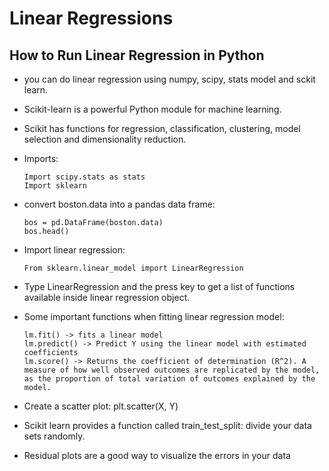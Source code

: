 # Linear Regressions

## How to Run Linear Regression in Python

- you can do linear regression using numpy, scipy, stats model and sckit learn.
- Scikit-learn is a powerful Python module for machine learning.
- Scikit has functions for regression, classification, clustering, model selection and dimensionality reduction.
- Imports:
	```
	Import scipy.stats as stats 
	Import sklearn
	```
- convert boston.data into a pandas data frame:
	```
	bos = pd.DataFrame(boston.data)  
	bos.head()
	```
- Import linear regression:
	```
	From sklearn.linear_model import LinearRegression
	```
- Type LinearRegression and the press <tab> key to get a list of functions available inside linear regression object.
	
- Some important functions when fitting linear regression model:
	```
	lm.fit() -> fits a linear model
	lm.predict() -> Predict Y using the linear model with estimated coefficients
	lm.score() -> Returns the coefficient of determination (R^2). A measure of how well observed outcomes are replicated by the model, as the proportion of total variation of outcomes explained by the model.
	```
- Create a scatter plot: plt.scatter(X, Y)
- Scikit learn provides a function called train_test_split:  divide your data sets randomly. 
- Residual plots are a good way to visualize the errors in your data
